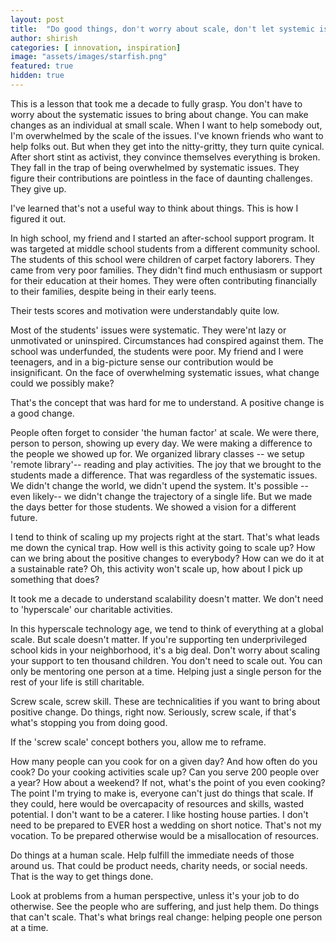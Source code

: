 ```yaml
---
layout: post
title:  "Do good things, don't worry about scale, don't let systemic issues stop you"
author: shirish
categories: [ innovation, inspiration]
image: "assets/images/starfish.png"
featured: true
hidden: true
---
```


This is a lesson that took me a decade to fully grasp. You don't have to worry about the systematic issues to bring about change. You can make changes as an individual at small scale. When I want to help somebody out, I'm overwhelmed by the scale of the issues. I've known friends who want to help folks out. But when they get into the nitty-gritty, they turn quite cynical. After short stint as activist, they convince themselves everything is broken. They fall in the trap of being overwhelmed by systematic issues. They figure their contributions are pointless in the face of daunting challenges. They give up.

I've learned that's not a useful way to think about things. This is how I figured it out.

In high school, my friend and I started an after-school support program. It was targeted at middle school students from a different community school.
 The students of this school were children of carpet factory laborers. They came from very poor families. They didn't find much enthusiasm or support for their education at their homes. They were often contributing financially to their families, despite being in their early teens.

 Their tests scores and motivation were understandably quite low.

Most of the students' issues were systematic. They were'nt lazy or unmotivated or uninspired. Circumstances had conspired against them. The school was underfunded, the students were poor. My friend and I were teenagers, and in a big-picture sense our contribution would be insignificant. On the face of overwhelming systematic issues, what change could we possibly make?

That's the concept that was hard for me to understand. A positive change is a good change.

People often forget to consider 'the human factor' at scale. We were there, person to person, showing up every day. We were making a difference to the people we showed up for. We organized library classes -- we setup 'remote library'-- reading and play activities. The joy that we brought to the students made a difference. That was regardless of the systematic issues. We didn't change the world, we didn't upend the system. It's possible -- even likely-- we didn't change the trajectory of a single life. But we made the days better for those students. We showed a vision for a different future.

I tend to think of scaling up my projects right at the start. That's what leads me down the cynical trap. How well is this activity going to scale up? How can we bring about the positive changes to everybody? How can we do it at a sustainable rate? Oh, this activity won't scale up, how about I pick up something that does?

It took me a decade to understand scalability doesn't matter. We don't need to 'hyperscale' our charitable activities.

In this hyperscale technology age, we tend to think of everything at a global scale. But scale doesn't matter. If you're supporting ten underprivileged school kids in your neighborhood, it's a big deal. Don't worry about scaling your support to ten thousand children. You don't need to scale out. You can only be mentoring one person at a time. Helping just a single person for the rest of your life is still charitable.

Screw scale, screw skill. These are technicalities if you want to bring about positive change. Do things, right now. Seriously, screw scale, if that's what's stopping you from doing good.

If the 'screw scale' concept bothers you, allow me to reframe.

How many people can you cook for on a given day? And how often do you cook? Do your cooking activities scale up? Can you serve 200 people over a year? How about a weekend? If not, what's the point of you even cooking? The point I'm trying to make is, everyone can't just do things that scale. If they could, here would be overcapacity of resources and skills, wasted potential. I don't want to be a caterer. I like hosting house parties. I don't need to be prepared to EVER host a wedding on short notice. That's not my vocation. To be prepared otherwise would be a misallocation of resources.

Do things at a human scale. Help fulfill the immediate needs of those around us. That could be product needs, charity needs, or social needs. That is the way to get things done. 

Look at problems from a human perspective, unless it's your job to do otherwise. See the people who are suffering, and just help them. Do things that can't scale. That's what brings real change: helping people one person at a time.